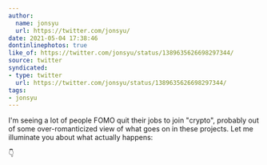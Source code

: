 ```yaml
---
author:
  name: jonsyu
  url: https://twitter.com/jonsyu/
date: 2021-05-04 17:38:46
dontinlinephotos: true
like_of: https://twitter.com/jonsyu/status/1389635626698297344/
source: twitter
syndicated:
- type: twitter
  url: https://twitter.com/jonsyu/status/1389635626698297344/
tags:
- jonsyu
---
```


I'm seeing a lot of people FOMO quit their jobs to join "crypto", probably out of some over-romanticized view of what goes on in these projects. Let me illuminate you about what actually happens:



👇